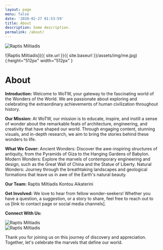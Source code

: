 ```yaml
---
layout: page
menu: false
date: '2020-02-27 01:53:59'
title: About
description: Some description.
permalink: /about/
---
```


<img class="round-image" src="{{ site.url }}{{ site.baseurl }}/assets/img/me.jpg" alt="Raptis Miltiadis">


![Raptis Miltiadis]({{ site.url }}{{ site.baseurl }}/assets/img/me.jpg){:height="512px" width="512px" }

# About

**Introduction:**
Welcome to WoTW, your gateway to the fascinating world of the Wonders of the World. We are passionate about exploring and celebrating the extraordinary achievements of human civilization throughout history.

**Our Mission:**
At WoTW, our mission is to educate, inspire, and instill a sense of wonder about the remarkable feats of architecture, engineering, and creativity that have shaped our world. Through engaging content, stunning visuals, and in-depth research, we aim to bring the stories behind these wonders to life.

**What We Cover:**
Ancient Wonders: Discover the awe-inspiring structures of antiquity, from the Pyramids of Giza to the Hanging Gardens of Babylon.
Modern Wonders: Explore the marvels of contemporary engineering and design, such as the Great Wall of China and the Statue of Liberty.
Natural Wonders: Journey through the breathtaking landscapes and geological formations that leave us in awe of the Earth's natural beauty.

**Our Team:**
Raptis Miltiadis
Kontou Aikaterini

**Get Involved:**
We love to hear from fellow wonder-seekers! Whether you have a question, a suggestion, or a story to share, feel free to reach out to us [link to contact page or social media channels].

**Connect With Us:**
<div class="row">
  <div class="column">
  <img class="round-image" src="{{ site.url }}{{ site.baseurl }}/assets/img/me.jpg" alt="Raptis Miltiadis">
  </div>
  <div class="column">
  <img class="round-image" src="{{ site.url }}{{ site.baseurl }}/assets/img/me.jpg" alt="Raptis Miltiadis">
  </div>
</div>

Thank you for joining us on this journey of discovery and appreciation. Together, let's celebrate the marvels that define our world.